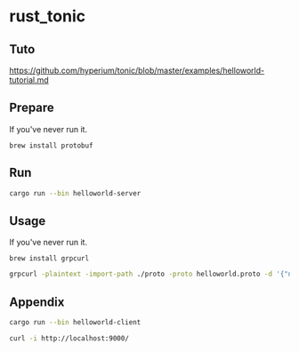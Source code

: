 # rust_tonic

## Tuto
https://github.com/hyperium/tonic/blob/master/examples/helloworld-tutorial.md

## Prepare
If you've never run it.
```
brew install protobuf
```

## Run
```sh
cargo run --bin helloworld-server
```
## Usage
If you've never run it.
```
brew install grpcurl
```
```sh
grpcurl -plaintext -import-path ./proto -proto helloworld.proto -d '{"name": "Tonic"}' '[::]:50051' helloworld.Greeter/SayHello
```

## Appendix
```sh
cargo run --bin helloworld-client
```
```sh
curl -i http://localhost:9000/
```
